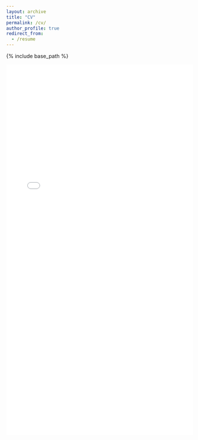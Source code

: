 ```yaml
---
layout: archive
title: "CV"
permalink: /cv/
author_profile: true
redirect_from:
  - /resume
---
```


{% include base_path %}
<iframe src="/Users/ruining/Documents/Study/ruining0916.github.io/files/cv.pdf" style="width:100%; height:1000px;" frameborder="0"></iframe>
